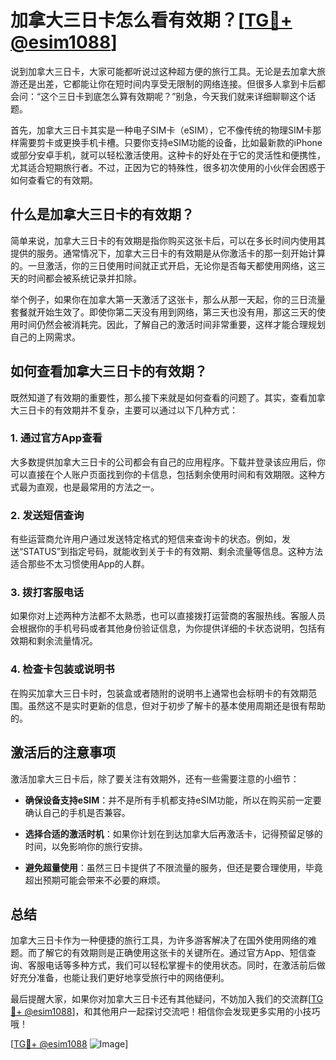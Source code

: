 # 加拿大三日卡怎么看有效期？[[TG💪+ @esim1088](https://t.me/s/esim1088)]

说到加拿大三日卡，大家可能都听说过这种超方便的旅行工具。无论是去加拿大旅游还是出差，它都能让你在短时间内享受无限制的网络连接。但很多人拿到卡后都会问：“这个三日卡到底怎么算有效期呢？”别急，今天我们就来详细聊聊这个话题。

首先，加拿大三日卡其实是一种电子SIM卡（eSIM），它不像传统的物理SIM卡那样需要剪卡或更换手机卡槽。只要你支持eSIM功能的设备，比如最新款的iPhone或部分安卓手机，就可以轻松激活使用。这种卡的好处在于它的灵活性和便携性，尤其适合短期旅行者。不过，正因为它的特殊性，很多初次使用的小伙伴会困惑于如何查看它的有效期。

## 什么是加拿大三日卡的有效期？

简单来说，加拿大三日卡的有效期是指你购买这张卡后，可以在多长时间内使用其提供的服务。通常情况下，加拿大三日卡的有效期是从你激活卡的那一刻开始计算的。一旦激活，你的三日使用时间就正式开启，无论你是否每天都使用网络，这三天的时间都会被系统记录并扣除。

举个例子，如果你在加拿大第一天激活了这张卡，那么从那一天起，你的三日流量套餐就开始生效了。即使你第二天没有用到网络，第三天也没有用，那这三天的使用时间仍然会被消耗完。因此，了解自己的激活时间非常重要，这样才能合理规划自己的上网需求。

## 如何查看加拿大三日卡的有效期？

既然知道了有效期的重要性，那么接下来就是如何查看的问题了。其实，查看加拿大三日卡的有效期并不复杂，主要可以通过以下几种方式：

### 1. **通过官方App查看**
   大多数提供加拿大三日卡的公司都会有自己的应用程序。下载并登录该应用后，你可以直接在个人账户页面找到你的卡信息，包括剩余使用时间和有效期限。这种方式最为直观，也是最常用的方法之一。

### 2. **发送短信查询**
   有些运营商允许用户通过发送特定格式的短信来查询卡的状态。例如，发送“STATUS”到指定号码，就能收到关于卡的有效期、剩余流量等信息。这种方法适合那些不太习惯使用App的人群。

### 3. **拨打客服电话**
   如果你对上述两种方法都不太熟悉，也可以直接拨打运营商的客服热线。客服人员会根据你的手机号码或者其他身份验证信息，为你提供详细的卡状态说明，包括有效期和剩余流量情况。

### 4. **检查卡包装或说明书**
   在购买加拿大三日卡时，包装盒或者随附的说明书上通常也会标明卡的有效期范围。虽然这不是实时更新的信息，但对于初步了解卡的基本使用周期还是很有帮助的。

## 激活后的注意事项

激活加拿大三日卡后，除了要关注有效期外，还有一些需要注意的小细节：

- **确保设备支持eSIM**：并不是所有手机都支持eSIM功能，所以在购买前一定要确认自己的手机是否兼容。
  
- **选择合适的激活时机**：如果你计划在到达加拿大后再激活卡，记得预留足够的时间，以免影响你的旅行安排。

- **避免超量使用**：虽然三日卡提供了不限流量的服务，但还是要合理使用，毕竟超出预期可能会带来不必要的麻烦。

## 总结

加拿大三日卡作为一种便捷的旅行工具，为许多游客解决了在国外使用网络的难题。而了解它的有效期则是正确使用这张卡的关键所在。通过官方App、短信查询、客服电话等多种方式，我们可以轻松掌握卡的使用状态。同时，在激活前后做好充分准备，也能让我们更好地享受旅行中的网络便利。

最后提醒大家，如果你对加拿大三日卡还有其他疑问，不妨加入我们的交流群[[TG💪+ @esim1088](https://t.me/s/esim1088)]，和其他用户一起探讨交流吧！相信你会发现更多实用的小技巧哦！

[[TG💪+ @esim1088](https://t.me/s/esim1088) ![Image](https://i.postimg.cc/4NQfJmqS/Snipaste-2025-05-13-00-14-12.png)]